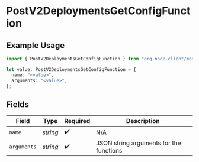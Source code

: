 # PostV2DeploymentsGetConfigFunction

## Example Usage

```typescript
import { PostV2DeploymentsGetConfigFunction } from "orq-node-client/models/operations";

let value: PostV2DeploymentsGetConfigFunction = {
  name: "<value>",
  arguments: "<value>",
};
```

## Fields

| Field                                   | Type                                    | Required                                | Description                             |
| --------------------------------------- | --------------------------------------- | --------------------------------------- | --------------------------------------- |
| `name`                                  | *string*                                | :heavy_check_mark:                      | N/A                                     |
| `arguments`                             | *string*                                | :heavy_check_mark:                      | JSON string arguments for the functions |